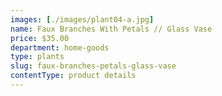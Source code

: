 ```yaml
---
images: [./images/plant04-a.jpg]
name: Faux Branches With Petals // Glass Vase
price: $35.00
department: home-goods
type: plants
slug: faux-branches-petals-glass-vase
contentType: product details
---
```

